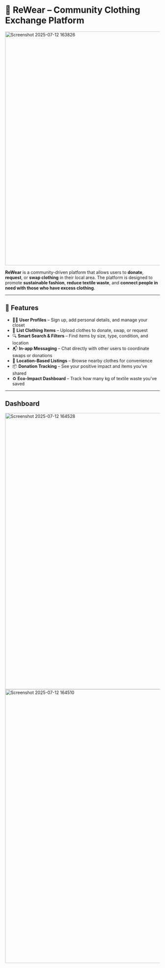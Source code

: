 # 👚 ReWear – Community Clothing Exchange Platform
<img width="1813" height="762" alt="Screenshot 2025-07-12 163826" src="https://github.com/user-attachments/assets/c50908e7-db45-44a6-8b5a-7384598adebf" />

**ReWear** is a community-driven platform that allows users to **donate**, **request**, or **swap clothing** in their local area. The platform is designed to promote **sustainable fashion**, **reduce textile waste**, and **connect people in need with those who have excess clothing**.

---

## 🌟 Features

- 🧍‍♂️ **User Profiles** – Sign up, add personal details, and manage your closet
- 👕 **List Clothing Items** – Upload clothes to donate, swap, or request
- 🔍 **Smart Search & Filters** – Find items by size, type, condition, and location
- 📬 **In-app Messaging** – Chat directly with other users to coordinate swaps or donations
- 📍 **Location-Based Listings** – Browse nearby clothes for convenience
- 📦 **Donation Tracking** – See your positive impact and items you've shared
- ♻️ **Eco-Impact Dashboard** – Track how many kg of textile waste you've saved

---
## Dashboard
<img width="1856" height="900" alt="Screenshot 2025-07-12 164528" src="https://github.com/user-attachments/assets/2b56ecc7-b712-4d1e-a71d-d39b65df9f12" />
<img width="1879" height="892" alt="Screenshot 2025-07-12 164510" src="https://github.com/user-attachments/assets/c9283a7b-cdba-4099-b6fe-342ced66d4e5" />
